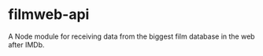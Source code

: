 # filmweb-api
A Node module for receiving data from the biggest film database in the web after IMDb.
